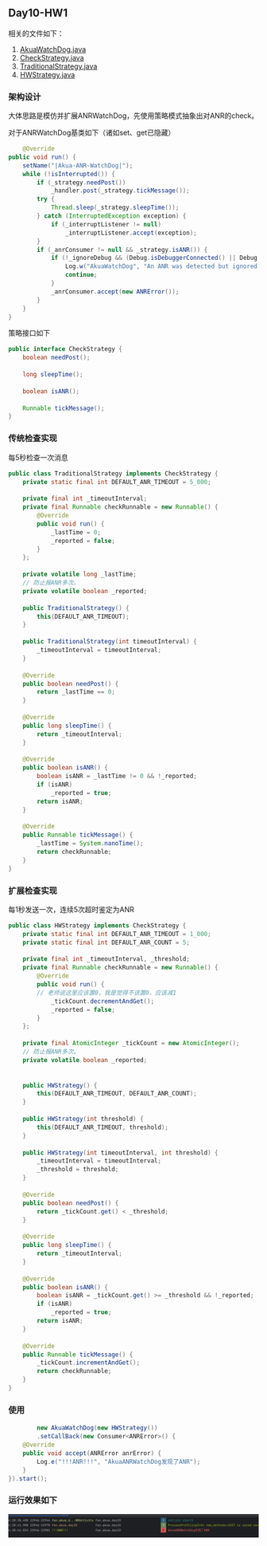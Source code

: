 ## Day10-HW1

相关的文件如下：

1. [AkuaWatchDog.java](app/src/main/java/fan/akua/day10/utils/watchdog/AkuaWatchDog.java)
2. [CheckStrategy.java](app/src/main/java/fan/akua/day10/utils/watchdog/CheckStrategy.java)
3. [TraditionalStrategy.java](app/src/main/java/fan/akua/day10/utils/watchdog/TraditionalStrategy.java)
4. [HWStrategy.java](app/src/main/java/fan/akua/day10/utils/watchdog/HWStrategy.java)

### 架构设计

大体思路是模仿并扩展ANRWatchDog，先使用策略模式抽象出对ANR的check。

对于ANRWatchDog基类如下（诸如set、get已隐藏）

```java
    @Override
public void run() {
    setName("|Akua-ANR-WatchDog|");
    while (!isInterrupted()) {
        if (_strategy.needPost())
            _handler.post(_strategy.tickMessage());
        try {
            Thread.sleep(_strategy.sleepTime());
        } catch (InterruptedException exception) {
            if (_interruptListener != null)
                _interruptListener.accept(exception);
        }
        if (_anrConsumer != null && _strategy.isANR()) {
            if (!_ignoreDebug && (Debug.isDebuggerConnected() || Debug.waitingForDebugger())) {
                Log.w("AkuaWatchDog", "An ANR was detected but ignored because the debugger is connected (you can prevent this with setIgnoreDebugger(true))");
                continue;
            }
            _anrConsumer.accept(new ANRError());
        }
    }
}
```

策略接口如下

```java
public interface CheckStrategy {
    boolean needPost();

    long sleepTime();

    boolean isANR();

    Runnable tickMessage();
}
```

### 传统检查实现

每5秒检查一次消息

```java
public class TraditionalStrategy implements CheckStrategy {
    private static final int DEFAULT_ANR_TIMEOUT = 5_000;

    private final int _timeoutInterval;
    private final Runnable checkRunnable = new Runnable() {
        @Override
        public void run() {
            _lastTime = 0;
            _reported = false;
        }
    };

    private volatile long _lastTime;
    // 防止报ANR多次。
    private volatile boolean _reported;

    public TraditionalStrategy() {
        this(DEFAULT_ANR_TIMEOUT);
    }

    public TraditionalStrategy(int timeoutInterval) {
        _timeoutInterval = timeoutInterval;
    }

    @Override
    public boolean needPost() {
        return _lastTime == 0;
    }

    @Override
    public long sleepTime() {
        return _timeoutInterval;
    }

    @Override
    public boolean isANR() {
        boolean isANR = _lastTime != 0 && !_reported;
        if (isANR)
            _reported = true;
        return isANR;
    }

    @Override
    public Runnable tickMessage() {
        _lastTime = System.nanoTime();
        return checkRunnable;
    }
}
```

### 扩展检查实现

每1秒发送一次，连续5次超时鉴定为ANR

```java
public class HWStrategy implements CheckStrategy {
    private static final int DEFAULT_ANR_TIMEOUT = 1_000;
    private static final int DEFAULT_ANR_COUNT = 5;

    private final int _timeoutInterval, _threshold;
    private final Runnable checkRunnable = new Runnable() {
        @Override
        public void run() {
        // 老师说这里应该置0，我是觉得不该置0，应该减1
            _tickCount.decrementAndGet();
            _reported = false;
        }
    };

    private final AtomicInteger _tickCount = new AtomicInteger();
    // 防止报ANR多次。
    private volatile boolean _reported;


    public HWStrategy() {
        this(DEFAULT_ANR_TIMEOUT, DEFAULT_ANR_COUNT);
    }

    public HWStrategy(int threshold) {
        this(DEFAULT_ANR_TIMEOUT, threshold);
    }

    public HWStrategy(int timeoutInterval, int threshold) {
        _timeoutInterval = timeoutInterval;
        _threshold = threshold;
    }

    @Override
    public boolean needPost() {
        return _tickCount.get() < _threshold;
    }

    @Override
    public long sleepTime() {
        return _timeoutInterval;
    }

    @Override
    public boolean isANR() {
        boolean isANR = _tickCount.get() >= _threshold && !_reported;
        if (isANR)
            _reported = true;
        return isANR;
    }

    @Override
    public Runnable tickMessage() {
        _tickCount.incrementAndGet();
        return checkRunnable;
    }
}
```

### 使用

```java
        new AkuaWatchDog(new HWStrategy())
        .setCallBack(new Consumer<ANRError>() {
    @Override
    public void accept(ANRError anrError) {
        Log.e("!!!ANR!!!", "AkuaANRWatchDog发现了ANR");
    }
}).start();
```

### 运行效果如下

![运行效果](vx_images/15426879253957.png)